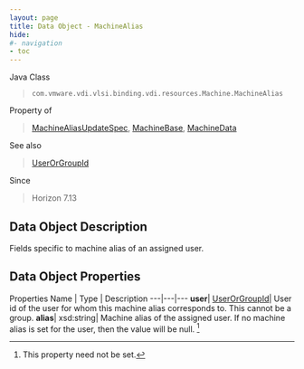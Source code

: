 ```yaml
---
layout: page
title: Data Object - MachineAlias
hide:
#- navigation
- toc
---
```






Java Class
> `com.vmware.vdi.vlsi.binding.vdi.resources.Machine.MachineAlias`

Property of
> [MachineAliasUpdateSpec](vdi.resources.Machine.MachineAliasUpdateSpec.md#field_detail), [MachineBase](vdi.resources.Machine.MachineBase.md#field_detail), [MachineData](vdi.resources.Machine.MachineData.md#field_detail)

See also
> [UserOrGroupId](vdi.entity.UserOrGroupId.md)

Since
> Horizon 7.13


## Data Object Description

Fields specific to machine alias of an assigned user.

## Data Object Properties
Properties
Name |  Type |  Description
---|---|---
**user**| [UserOrGroupId](vdi.entity.UserOrGroupId.md)|  User id of the user for whom this machine alias corresponds to. This cannot be a group.
**alias**|  xsd:string|  Machine alias of the assigned user. If no machine alias is set for the user, then the value will be null. [^1]
 


 


[^1]: This property need not be set.